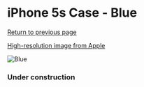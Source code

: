 # iPhone 5s Case - Blue

[Return to previous page](/iphone_5s)

[High-resolution image from Apple](https://store.storeimages.cdn-apple.com/8756/as-images.apple.com/is/MF044?wid=4500&hei=4500&fmt=png)

<div style="width: 384px"><img src="/everyphone/MF044.png" alt="Blue"></div>

### Under construction
